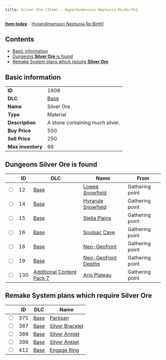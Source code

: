 ```yaml
---
title: Silver Ore (Item) - Hyperdimension Neptunia Re;Birth1
---
```


[**Item Index**](/neptunia/rb1/item/index.html) - [Hyperdimension Neptunia Re;Birth1](/neptunia/rb1)

## Contents

- [Basic information](#basic-information)
- [Dungeons **Silver Ore** is found](#dungeons-silver-ore-is-found)
- [Remake System plans which require **Silver Ore**](#remake-system-plans-which-require-silver-ore)

## Basic information

|   |   |
| -- | -- |
| **ID** | 1608 |
| **DLC** | [Base](/neptunia/rb1/dlc/1-base.html) |
| **Name** | Silver Ore |
| **Type** | Material |
| **Description** | A stone containing much silver. |
| **Buy Price** | 500 |
| **Sell Price** | 250 |
| **Max inventory** | 99 |


## Dungeons **Silver Ore** is found

|    | ID | DLC | Name | From |
| -- | -- | --- | ---- | ---- |
| <input type="checkbox" id="rb1-dungeon-1-12" class="trackbox" /> | 12 | [Base](/neptunia/rb1/dlc/1-base.html) | [Lowee Snowfield](/neptunia/rb1/dungeon/1-12-lowee-snowfield.html) | Gathering point |
| <input type="checkbox" id="rb1-dungeon-1-14" class="trackbox" /> | 14 | [Base](/neptunia/rb1/dlc/1-base.html) | [Hyrarule Snowfield](/neptunia/rb1/dungeon/1-14-hyrarule-snowfield.html) | Gathering point |
| <input type="checkbox" id="rb1-dungeon-1-15" class="trackbox" /> | 15 | [Base](/neptunia/rb1/dlc/1-base.html) | [Stella Plains](/neptunia/rb1/dungeon/1-15-stella-plains.html) | Gathering point |
| <input type="checkbox" id="rb1-dungeon-1-16" class="trackbox" /> | 16 | [Base](/neptunia/rb1/dlc/1-base.html) | [Soulsac Cave](/neptunia/rb1/dungeon/1-16-soulsac-cave.html) | Gathering point |
| <input type="checkbox" id="rb1-dungeon-1-18" class="trackbox" /> | 18 | [Base](/neptunia/rb1/dlc/1-base.html) | [Neo-Geofront](/neptunia/rb1/dungeon/1-18-neo-geofront.html) | Gathering point |
| <input type="checkbox" id="rb1-dungeon-1-19" class="trackbox" /> | 19 | [Base](/neptunia/rb1/dlc/1-base.html) | [Neo-Geofront Depths](/neptunia/rb1/dungeon/1-19-neo-geofront-depths.html) | Gathering point |
| <input type="checkbox" id="rb1-dungeon-16-130" class="trackbox" /> | 130 | [Additional Content Pack 7](/neptunia/rb1/dlc/16-pack7.html) | [Ario Plateau](/neptunia/rb1/dungeon/16-130-ario-plateau.html) | Gathering point |


## Remake System plans which require **Silver Ore**

|    | ID | DLC | Name |
| -- | -- | --- | ---- |
| <input type="checkbox" id="rb1-quest-1-375" class="trackbox" /> | 375 | [Base](/neptunia/rb1/dlc/1-base.html) | [Partisan](/neptunia/rb1/quest/1-375-partisan.html) |
| <input type="checkbox" id="rb1-quest-1-387" class="trackbox" /> | 387 | [Base](/neptunia/rb1/dlc/1-base.html) | [Silver Bracelet](/neptunia/rb1/quest/1-387-silver-bracelet.html) |
| <input type="checkbox" id="rb1-quest-1-388" class="trackbox" /> | 388 | [Base](/neptunia/rb1/dlc/1-base.html) | [Silver Armlet](/neptunia/rb1/quest/1-388-silver-armlet.html) |
| <input type="checkbox" id="rb1-quest-1-398" class="trackbox" /> | 398 | [Base](/neptunia/rb1/dlc/1-base.html) | [Silver Anklet](/neptunia/rb1/quest/1-398-silver-anklet.html) |
| <input type="checkbox" id="rb1-quest-1-412" class="trackbox" /> | 412 | [Base](/neptunia/rb1/dlc/1-base.html) | [Engage Ring](/neptunia/rb1/quest/1-412-engage-ring.html) |
